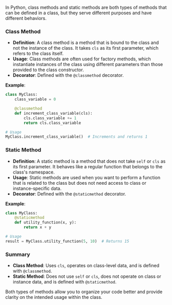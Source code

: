 










In Python, class methods and static methods are both types of methods that can be defined in a class, but they serve different purposes and have different behaviors.

### Class Method
- **Definition**: A class method is a method that is bound to the class and not the instance of the class. It takes `cls` as its first parameter, which refers to the class itself.
- **Usage**: Class methods are often used for factory methods, which instantiate instances of the class using different parameters than those provided to the class constructor.
- **Decorator**: Defined with the `@classmethod` decorator.

**Example**:
```python
class MyClass:
    class_variable = 0

    @classmethod
    def increment_class_variable(cls):
        cls.class_variable += 1
        return cls.class_variable

# Usage
MyClass.increment_class_variable()  # Increments and returns 1
```

### Static Method
- **Definition**: A static method is a method that does not take `self` or `cls` as its first parameter. It behaves like a regular function that belongs to the class's namespace.
- **Usage**: Static methods are used when you want to perform a function that is related to the class but does not need access to class or instance-specific data.
- **Decorator**: Defined with the `@staticmethod` decorator.

**Example**:
```python
class MyClass:
    @staticmethod
    def utility_function(x, y):
        return x + y

# Usage
result = MyClass.utility_function(5, 10)  # Returns 15
```

### Summary
- **Class Method**: Uses `cls`, operates on class-level data, and is defined with `@classmethod`.
- **Static Method**: Does not use `self` or `cls`, does not operate on class or instance data, and is defined with `@staticmethod`.

Both types of methods allow you to organize your code better and provide clarity on the intended usage within the class.